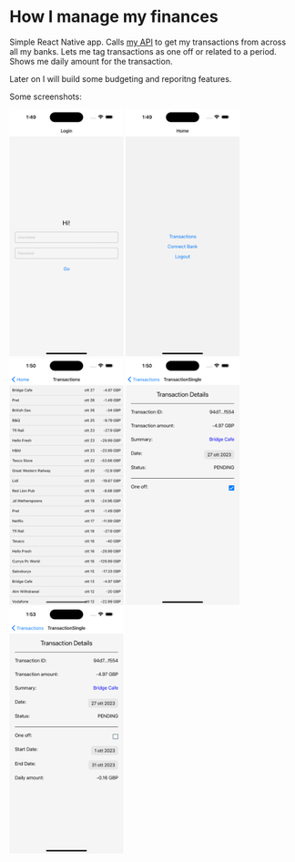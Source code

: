 # How I manage my finances

Simple React Native app. Calls [my API](https://github.com/marcopist/ecobud-server) to get my transactions from across all my banks. Lets me tag transactions as one off or related to a period. Shows me daily amount for the transaction.

Later on I will build some budgeting and reporitng features.

Some screenshots:

<img src="etc/screenshots/login.png" width=200> <img src="etc/screenshots/home.png" width=200> <img src="etc/screenshots/transactions.png" width=200> <img src="etc/screenshots/singleTransaction.png" width=200> <img src="etc/screenshots/singleTransactionNoOneOff.png" width=200>